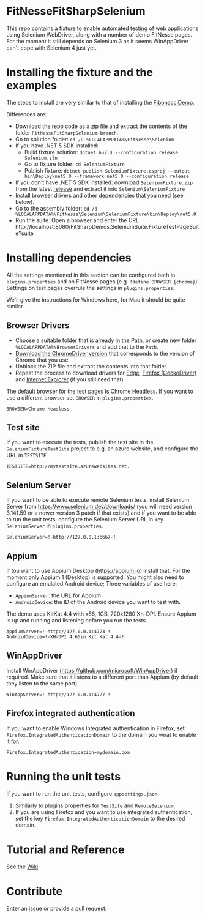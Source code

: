 # FitNesseFitSharpSelenium
This repo contains a fixture to enable automated testing of web applications using Selenium WebDriver, along with a number of demo FitNesse pages.
For the moment it still depends on Selenium 3 as it seems WinAppDriver can't cope with Selenium 4 just yet.

# Installing the fixture and the examples
The steps to install are very similar to that of installing the [FibonacciDemo](../../../FitNesseFitSharpFibonacciDemo).

Differences are:
* Download the repo code as a zip file and extract the contents of the folder `FitNesseFitSharpSelenium-branch`. 
* Go to solution folder: `cd /D %LOCALAPPDATA%\FitNesse\Selenium`
* If you have .NET 5 SDK installed:
    * Build fixture solution: `dotnet build --configuration release Selenium.sln`
    * Go to fixture folder: `cd SeleniumFixture`
    * Publish fixture: `dotnet publish SeleniumFixture.csproj --output bin\Deploy\net5.0 --framework net5.0 --configuration release`
* If you don't have .NET 5 SDK installed: download `SeleniumFixture.zip` from the latest [release](../../releases) and extract it into `Selenium\SeleniumFixture`
* Install browser drivers and other dependencies that you need (see below).
* Go to the assembly folder: `cd /d %LOCALAPPDATA%\FitNesse\Selenium\SeleniumFixture\bin\Deploy\net5.0`
* Run the suite: Open a browser and enter the URL http://localhost:8080/FitSharpDemos.SeleniumSuite.FixtureTestPageSuite?suite

# Installing dependencies

All the settings mentioned in this section can be configured both in `plugins.properties` and on FitNesse pages (e.g. `!define BROWSER {chrome}`).
Settings on test pages overrule the settings in `plugins.properties`.

We'll give the instructions for Windows here, for Mac it should be quite similar.

## Browser Drivers

* Choose a suitable folder that is already in the Path, or create new folder `%LOCALAPPDATA%\BrowserDrivers` and add that to the `Path`.
* [Download the ChromeDriver version](https://chromedriver.chromium.org/downloads) that corresponds to the version of Chrome that you use. 
* Unblock the ZIP file and extract the contents into that folder.
* Repeat the process to download drivers for [Edge](https://developer.microsoft.com/en-us/microsoft-edge/tools/webdriver/), [Firefox (GeckoDriver)](https://github.com/mozilla/geckodriver/releases) and [Internet Explorer](https://github.com/SeleniumHQ/selenium/wiki/InternetExplorerDriver) (if you still need that)

The default browser for the test pages is Chrome Headless. If you want to use a different browser set `BROWSER` in `plugins.properties`.
```
BROWSER=Chrome Headless
```

## Test site

If you want to execute the tests, publish the test site in the `SeleniumFixtureTestSite` project to e.g. an azure website, and configure the URL in `TESTSITE`.
```
TESTSITE=http://mytestsite.azurewebsites.net.
```

## Selenium Server

If you want to be able to execute remote Selenium tests, install Selenium Server from https://www.selenium.dev/downloads/ (you will need version 3.141.59 or a newer version 3 patch if that exists) and if you want to be able to run the unit tests, configure the Selenium Server URL in key `SeleniumServer` in `plugins.properties`. 

```
SeleniumServer=!-http://127.0.0.1:6667-!
```

## Appium

If tou want to use Appium Desktop (https://appium.io) install that. For the moment only Appium 1 (Desktop) is supported. You might also need to configure an emulated Android device; Three variables of use here:
* `AppiumServer`: the URL for Appium
* `AndroidDevice`: the ID of the Android device you want to test with.

The demo uses KitKat 4.4 with x86, 1GB, 720x1280 Xh-DPI. Ensure Appium is up and running and listening before you run the tests

```
AppiumServer=!-http://127.0.0.1:4723-!
AndroidDevice=!-XH-DPI 4.65in Kit Kat 4.4-!
```

## WinAppDriver

Install WinAppDriver (https://github.com/microsoft/WinAppDriver) if required. Make sure that it listens to a different port than Appium (by default they listen to the same port).

```
WinAppServer=!-http://127.0.0.1:4727-!
```

## Firefox integrated authentication

If you want to enable Windows Integrated authentication in Firefox, set `Firefox.IntegratedAuthenticationDomain` to the domain you wnat to enable it for.

```
Firefox.IntegratedAuthentication=mydomain.com
```

# Running the unit tests
If you want to run the unit tests, configure `appsettings.json`:

1. Similarly to plugins.properties for `TestSite` and `RemoteSelenium`.
2. If you are using Firefox and you want to use integrated authentication, set the key `Firefox.IntegratedAuthenticationDomain` to the desired domain.

# Tutorial and Reference
See the [Wiki](../../wiki)

# Contribute
Enter an [issue](../../issues) or provide a [pull request](../../pulls). 
